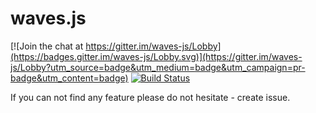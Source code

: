 # waves.js

[![Join the chat at https://gitter.im/waves-js/Lobby](https://badges.gitter.im/waves-js/Lobby.svg)](https://gitter.im/waves-js/Lobby?utm_source=badge&utm_medium=badge&utm_campaign=pr-badge&utm_content=badge)
[![Build Status](https://travis-ci.org/gagarin55/waves.js.svg?branch=master)](https://travis-ci.org/gagarin55/waves.js)

If you can not find any feature please do not hesitate - create issue.
